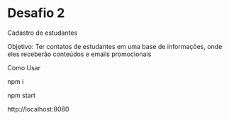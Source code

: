 # Desafio 2

Cadastro de estudantes

Objetivo: Ter contatos de estudantes em uma base de informações, onde eles receberão conteúdos e emails promocionais

Como Usar

npm i

npm start

http://localhost:8080
